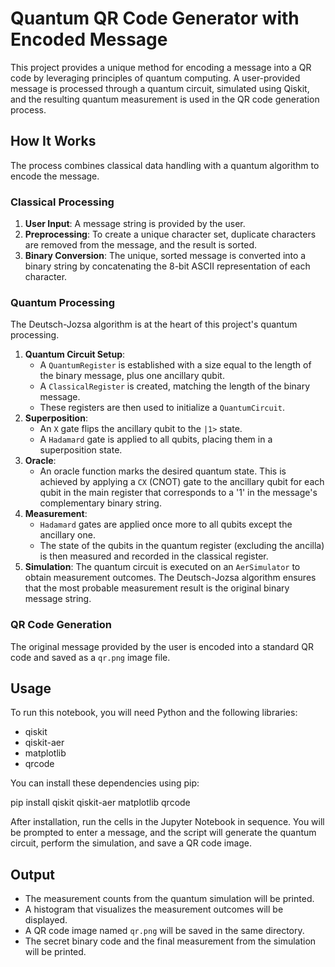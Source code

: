 # Quantum QR Code Generator with Encoded Message

This project provides a unique method for encoding a message into a QR code by leveraging principles of quantum computing. A user-provided message is processed through a quantum circuit, simulated using Qiskit, and the resulting quantum measurement is used in the QR code generation process.

## How It Works

The process combines classical data handling with a quantum algorithm to encode the message.

### Classical Processing

1.  **User Input**: A message string is provided by the user.
2.  **Preprocessing**: To create a unique character set, duplicate characters are removed from the message, and the result is sorted.
3.  **Binary Conversion**: The unique, sorted message is converted into a binary string by concatenating the 8-bit ASCII representation of each character.

### Quantum Processing

The Deutsch-Jozsa algorithm is at the heart of this project's quantum processing.

1.  **Quantum Circuit Setup**:
    * A `QuantumRegister` is established with a size equal to the length of the binary message, plus one ancillary qubit.
    * A `ClassicalRegister` is created, matching the length of the binary message.
    * These registers are then used to initialize a `QuantumCircuit`.
2.  **Superposition**:
    * An `X` gate flips the ancillary qubit to the `|1>` state.
    * A `Hadamard` gate is applied to all qubits, placing them in a superposition state.
3.  **Oracle**:
    * An oracle function marks the desired quantum state. This is achieved by applying a `CX` (CNOT) gate to the ancillary qubit for each qubit in the main register that corresponds to a '1' in the message's complementary binary string.
4.  **Measurement**:
    * `Hadamard` gates are applied once more to all qubits except the ancillary one.
    * The state of the qubits in the quantum register (excluding the ancilla) is then measured and recorded in the classical register.
5.  **Simulation**: The quantum circuit is executed on an `AerSimulator` to obtain measurement outcomes. The Deutsch-Jozsa algorithm ensures that the most probable measurement result is the original binary message string.

### QR Code Generation

The original message provided by the user is encoded into a standard QR code and saved as a `qr.png` image file.

## Usage

To run this notebook, you will need Python and the following libraries:

* qiskit
* qiskit-aer
* matplotlib
* qrcode

You can install these dependencies using pip:


pip install qiskit qiskit-aer matplotlib qrcode


After installation, run the cells in the Jupyter Notebook in sequence. You will be prompted to enter a message, and the script will generate the quantum circuit, perform the simulation, and save a QR code image.

## Output

* The measurement counts from the quantum simulation will be printed.
* A histogram that visualizes the measurement outcomes will be displayed.
* A QR code image named `qr.png` will be saved in the same directory.
* The secret binary code and the final measurement from the simulation will be printed.
